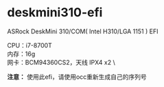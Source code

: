 # deskmini310-efi
ASRock DeskMini 310/COM( Intel H310/LGA 1151 ) EFI

CPU：i7-8700T \
内存：16g \
网卡：BCM94360CS2，天线 IPX4 x2 \

**注意：** 使用此efi，请使用occ重新生成自己的序列号
